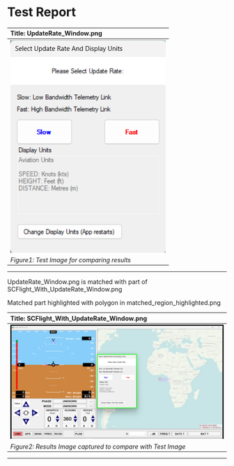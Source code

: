 # **Test Report**
| Title: UpdateRate_Window.png |
| :---------------------------- |
| ![Test Image](../Test_Images/UpdateRate_Window.png) |
| *Figure1: Test Image for comparing results* |
----------------------------
UpdateRate_Window.png is matched with part of SCFlight_With_UpdateRate_Window.png

Matched part highlighted with polygon in matched_region_highlighted.png

| Title: SCFlight_With_UpdateRate_Window.png |
| :---------------------------- |
| ![Result Image captured](../Result_Images/matched_region_highlighted.png) |
| *Figure2: Results Image captured to compare with Test Image* |
----------------------------
